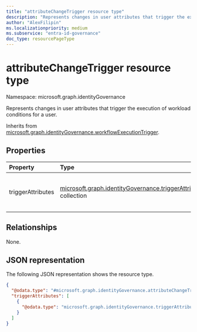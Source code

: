 ```yaml
---
title: "attributeChangeTrigger resource type"
description: "Represents changes in user attributes that trigger the execution of workload conditions for a user."
author: "AlexFilipin"
ms.localizationpriority: medium
ms.subservice: "entra-id-governance"
doc_type: resourcePageType
---
```


# attributeChangeTrigger resource type

Namespace: microsoft.graph.identityGovernance

Represents changes in user attributes that trigger the execution of workload conditions for a user.

Inherits from [microsoft.graph.identityGovernance.workflowExecutionTrigger](../resources/identitygovernance-workflowexecutiontrigger.md).

## Properties
|Property|Type|Description|
|:---|:---|:---|
|triggerAttributes|[microsoft.graph.identityGovernance.triggerAttribute](../resources/identitygovernance-triggerattribute.md) collection|The trigger attribute being changed that triggers the workflowexecutiontrigger of a workflow.)|

## Relationships
None.

## JSON representation
The following JSON representation shows the resource type.
<!-- {
  "blockType": "resource",
  "@odata.type": "microsoft.graph.identityGovernance.attributeChangeTrigger"
}
-->
``` json
{
  "@odata.type": "#microsoft.graph.identityGovernance.attributeChangeTrigger",
  "triggerAttributes": [
    {
      "@odata.type": "microsoft.graph.identityGovernance.triggerAttribute"
    }
  ]
}
```

